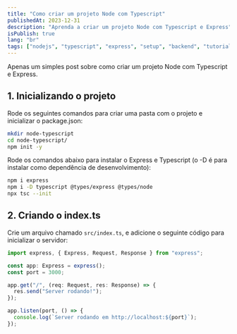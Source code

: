 ```yaml
---
title: "Como criar um projeto Node com Typescript"
publishedAt: 2023-12-31
description: "Aprenda a criar um projeto Node com Typescript e Express"
isPublish: true
lang: "br"
tags: ["nodejs", "typescript", "express", "setup", "backend", "tutorial"]
---
```


Apenas um simples post sobre como criar um projeto Node com Typescript e Express.

## 1. Inicializando o projeto

Rode os seguintes comandos para criar uma pasta com o projeto e inicializar o package.json:

```bash
mkdir node-typescript
cd node-typescript/
npm init -y
```

Rode os comandos abaixo para instalar o Express e Typescript (o -D é para instalar como dependência de desenvolvimento):

```bash
npm i express
npm i -D typescript @types/express @types/node
npx tsc --init
```

## 2. Criando o index.ts

Crie um arquivo chamado `src/index.ts`, e adicione o seguinte código para inicializar o servidor:

```typescript
import express, { Express, Request, Response } from "express";

const app: Express = express();
const port = 3000;

app.get("/", (req: Request, res: Response) => {
  res.send("Server rodando!");
});

app.listen(port, () => {
  console.log(`Server rodando em http://localhost:${port}`);
});
```
